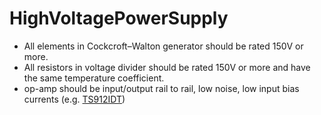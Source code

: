 # HighVoltagePowerSupply

- All elements in Cockcroft–Walton generator should be rated 150V or more.
- All resistors in voltage divider should be rated 150V or more and have the same temperature coefficient.
- op-amp should be input/output rail to rail, low noise, low input bias currents (e.g. [TS912IDT](https://www.st.com/resource/en/datasheet/ts912.pdf))

